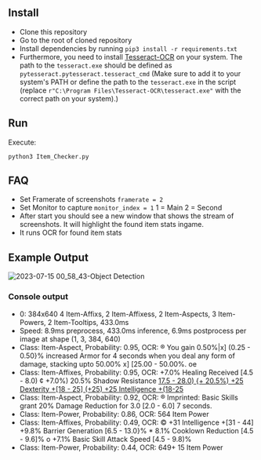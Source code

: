 ## Install

* Clone this repository
* Go to the root of cloned repository
* Install dependencies by running `pip3 install -r requirements.txt`
* Furthermore, you need to install [Tesseract-OCR](https://github.com/tesseract-ocr/tesseract) on your system. The path to the `tesseract.exe` should be defined as `pytesseract.pytesseract.tesseract_cmd` (Make sure to add it to your system's PATH or define the path to the `tesseract.exe` in the script (replace `r"C:\Program Files\Tesseract-OCR\tesseract.exe"` with the correct path on your system).)

## Run

Execute:

```
python3 Item_Checker.py
```


## FAQ
* Set Framerate of screenshots `framerate = 2`
* Set Monitor to capture `monitor_index = 1` 1 = Main 2 = Second
* After start you should see a new window that shows the stream of screenshots. It will highlight the found item stats ingame.
* It runs OCR for found item stats

## Example Output
![2023-07-15 00_58_43-Object Detection](https://github.com/ThomasAusHH/D4_Item_Detective/assets/75835669/02409a0a-b49d-4bf5-aa7b-b79254095b7e)

### Console output
* 0: 384x640 4 Item-Affixs, 2 Item-Affixess, 2 Item-Aspects, 3 Item-Powers, 2 Item-Tooltips, 433.0ms
* Speed: 8.9ms preprocess, 433.0ms inference, 6.9ms postprocess per image at shape (1, 3, 384, 640)
* Class: Item-Aspect, Probability: 0.95, OCR: ® You gain 0.50%|x] (0.25 - 0.50}%  increased Armor for 4 seconds when  you deal any form of damage, stacking  upto 50.00% x] [25.00 - 50.00%.  oe 
* Class: Item-Affixes, Probability: 0.95, OCR: +7.0% Healing Received [4.5 - 8.0) ¢  +7.0%)  20.5% Shadow Resistance [17.5 -  28.0) {+ 20.5%)  +25 Dexterity +[18 - 25] (+25)  +25 Intelligence +(18-25]( ) 
* Class: Item-Aspect, Probability: 0.92, OCR: ® Imprinted: Basic Skills grant 20%  Damage Reduction for 3.0 [2.0 - 6.0]  7 seconds.
* Class: Item-Power, Probability: 0.86, OCR: 564 Item Power
* Class: Item-Affixes, Probability: 0.49, OCR: © +31 Intelligence +[31 - 44]   +9.8% Barrier Generation [6.5 - 13.0}%  * 8.1% Cooklown Reduction [4.5 - 9.6]%  o +7.1% Basic Skill Attack Speed [4.5 -  9.8)%     
* Class: Item-Power, Probability: 0.44, OCR: 649+ 15 Item Power
